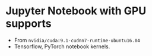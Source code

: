 # Jupyter Notebook with GPU supports
* From `nvidia/cuda:9.1-cudnn7-runtime-ubuntu16.04`
* Tensorflow, PyTorch notebook kernels.
